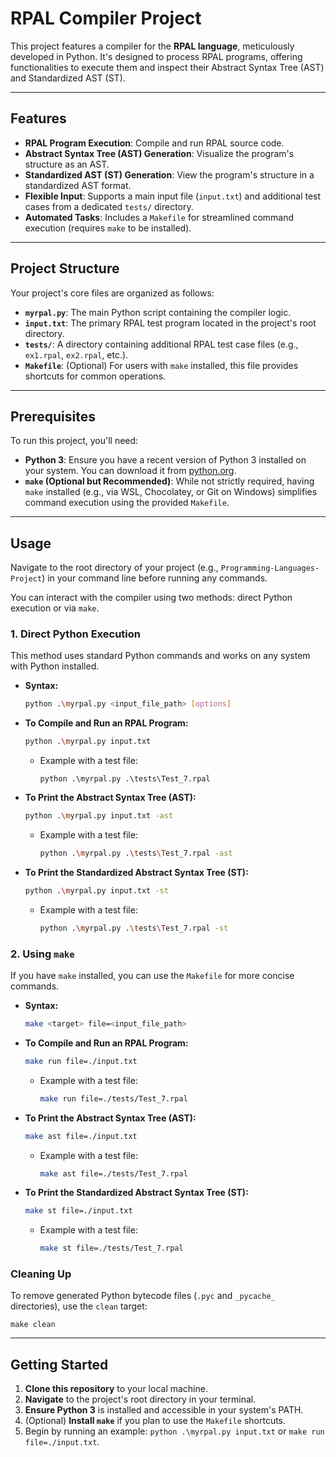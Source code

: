 # RPAL Compiler Project

This project features a compiler for the **RPAL language**, meticulously developed in Python. It's designed to process RPAL programs, offering functionalities to execute them and inspect their Abstract Syntax Tree (AST) and Standardized AST (ST).

------

## Features

- **RPAL Program Execution**: Compile and run RPAL source code.
- **Abstract Syntax Tree (AST) Generation**: Visualize the program's structure as an AST.
- **Standardized AST (ST) Generation**: View the program's structure in a standardized AST format.
- **Flexible Input**: Supports a main input file (`input.txt`) and additional test cases from a dedicated `tests/` directory.
- **Automated Tasks**: Includes a `Makefile` for streamlined command execution (requires `make` to be installed).

------

## Project Structure

Your project's core files are organized as follows:

- **`myrpal.py`**: The main Python script containing the compiler logic.
- **`input.txt`**: The primary RPAL test program located in the project's root directory.
- **`tests/`**: A directory containing additional RPAL test case files (e.g., `ex1.rpal`, `ex2.rpal`, etc.).
- **`Makefile`**: (Optional) For users with `make` installed, this file provides shortcuts for common operations.

------

## Prerequisites

To run this project, you'll need:

- **Python 3**: Ensure you have a recent version of Python 3 installed on your system. You can download it from [python.org](https://www.python.org/).
- **`make` (Optional but Recommended)**: While not strictly required, having `make` installed (e.g., via WSL, Chocolatey, or Git  on Windows) simplifies command execution using the provided `Makefile`.

------

## Usage

Navigate to the root directory of your project (e.g., `Programming-Languages-Project`) in your command line before running any commands.

You can interact with the compiler using two methods: direct Python execution or via `make`.

### 1. Direct Python Execution

This method uses standard Python commands and works on any system with Python installed.

- **Syntax:**

  ```bash
  python .\myrpal.py <input_file_path> [options]
  ```

- **To Compile and Run an RPAL Program:**

  ```Bash
  python .\myrpal.py input.txt
  ```

  - Example with a test file:

    ```
    python .\myrpal.py .\tests\Test_7.rpal
    ```

- **To Print the Abstract Syntax Tree (AST):**

  ```bash
  python .\myrpal.py input.txt -ast
  ```

  - Example with a test file:

    ```bash
    python .\myrpal.py .\tests\Test_7.rpal -ast
    ```

- **To Print the Standardized Abstract Syntax Tree (ST):**

  ```bash
  python .\myrpal.py input.txt -st
  ```

  - Example with a test file:

    ```bash
    python .\myrpal.py .\tests\Test_7.rpal -st
    ```

### 2. Using `make`

If you have `make` installed, you can use the `Makefile` for more concise commands.

- **Syntax:**

  ```bash
  make <target> file=<input_file_path>
  ```

- **To Compile and Run an RPAL Program:**

  ```bash
  make run file=./input.txt
  ```

  - Example with a test file:

    ```bash
    make run file=./tests/Test_7.rpal
    ```

- **To Print the Abstract Syntax Tree (AST):**

  ```bash
  make ast file=./input.txt
  ```

  - Example with a test file:

    ```bash
    make ast file=./tests/Test_7.rpal
    ```

- **To Print the Standardized Abstract Syntax Tree (ST):**

  ```bash
  make st file=./input.txt
  ```

  - Example with a test file:

    ```bash
    make st file=./tests/Test_7.rpal
    ```



### Cleaning Up

To remove generated Python bytecode files (`.pyc` and `_pycache_` directories), use the `clean` target:



```
make clean
```

------



## Getting Started

1. **Clone this repository** to your local machine.
2. **Navigate** to the project's root directory in your terminal.
3. **Ensure Python 3** is installed and accessible in your system's PATH.
4. (Optional) **Install `make`** if you plan to use the `Makefile` shortcuts.
5. Begin by running an example: `python .\myrpal.py input.txt` or `make run file=./input.txt`.